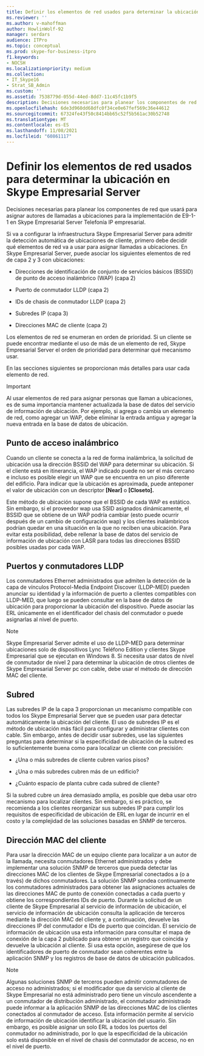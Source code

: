 ```yaml
---
title: Definir los elementos de red usados para determinar la ubicación en Skype Empresarial Server
ms.reviewer: ''
ms.author: v-mahoffman
author: HowlinWolf-92
manager: serdars
audience: ITPro
ms.topic: conceptual
ms.prod: skype-for-business-itpro
f1.keywords:
- NOCSH
ms.localizationpriority: medium
ms.collection:
- IT_Skype16
- Strat_SB_Admin
ms.custom: ''
ms.assetid: 7538779d-055d-44ed-8dd7-11c45fc1b9f5
description: Decisiones necesarias para planear los componentes de red que usará para asignar autores de llamadas a ubicaciones para la implementación de E9-1-1 en Skype Empresarial Server Telefonía IP empresarial.
ms.openlocfilehash: 6de3d960dd68dfc0f34ce0e67fef569c36e44612
ms.sourcegitcommit: 67324fe43f50c8414bb65c52f5b561ac30b52748
ms.translationtype: MT
ms.contentlocale: es-ES
ms.lasthandoff: 11/08/2021
ms.locfileid: "60861117"
---
```

# <a name="define-the-network-elements-used-to-determine-location-in-skype-for-business-server"></a>Definir los elementos de red usados para determinar la ubicación en Skype Empresarial Server
 
Decisiones necesarias para planear los componentes de red que usará para asignar autores de llamadas a ubicaciones para la implementación de E9-1-1 en Skype Empresarial Server Telefonía IP empresarial.
  
Si va a configurar la infraestructura Skype Empresarial Server para admitir la detección automática de ubicaciones de cliente, primero debe decidir qué elementos de red va a usar para asignar llamadas a ubicaciones. En Skype Empresarial Server, puede asociar los siguientes elementos de red de capa 2 y 3 con ubicaciones:
  
- Direcciones de identificación de conjunto de servicios básicos (BSSID) de punto de acceso inalámbrico (WAP) (capa 2)
    
- Puerto de conmutador LLDP (capa 2)
    
- IDs de chasis de conmutador LLDP (capa 2)
    
- Subredes IP (capa 3)
    
- Direcciones MAC de cliente (capa 2)
    
Los elementos de red se enumeran en orden de prioridad. Si un cliente se puede encontrar mediante el uso de más de un elemento de red, Skype Empresarial Server el orden de prioridad para determinar qué mecanismo usar. 
  
En las secciones siguientes se proporcionan más detalles para usar cada elemento de red.
  
> [!IMPORTANT]
> Al usar elementos de red para asignar personas que llaman a ubicaciones, es de suma importancia mantener actualizada la base de datos del servicio de información de ubicación. Por ejemplo, si agrega o cambia un elemento de red, como agregar un WAP, debe eliminar la entrada antigua y agregar la nueva entrada en la base de datos de ubicación. 
  
## <a name="wireless-access-point"></a>Punto de acceso inalámbrico

Cuando un cliente se conecta a la red de forma inalámbrica, la solicitud de ubicación usa la dirección BSSID del WAP para determinar su ubicación. Si el cliente está en itinerancia, el WAP indicado puede no ser el más cercano e incluso es posible elegir un WAP que se encuentra en un piso diferente del edificio. Para indicar que la ubicación es aproximada, puede anteponer el valor de ubicación con un descriptor **[Near]** o **[Closeto].**
  
Este método de ubicación supone que el BSSID de cada WAP es estático. Sin embargo, si el proveedor wap usa SSID asignados dinámicamente, el BSSID que se obtiene de un WAP podría cambiar (esto puede ocurrir después de un cambio de configuración wap) y los clientes inalámbricos podrían quedar en una situación en la que no reciben una ubicación. Para evitar esta posibilidad, debe rellenar la base de datos del servicio de información de ubicación con LASR para todas las direcciones BSSID posibles usadas por cada WAP. 
  
## <a name="lldp-ports-and-switches"></a>Puertos y conmutadores LLDP

Los conmutadores Ethernet administrados que admiten la detección de la capa de vínculos Protocol-Media Endpoint Discover (LLDP-MED) pueden anunciar su identidad y la información de puerto a clientes compatibles con LLDP-MED, que luego se pueden consultar en la base de datos de ubicación para proporcionar la ubicación del dispositivo. Puede asociar las ERL únicamente en el identificador del chasis del conmutador o puede asignarlas al nivel de puerto.
  
> [!NOTE]
> Skype Empresarial Server admite el uso de LLDP-MED para determinar ubicaciones solo de dispositivos Lync Teléfono Edition y clientes Skype Empresarial que se ejecutan en Windows 8. Si necesita usar datos de nivel de conmutador de nivel 2 para determinar la ubicación de otros clientes de Skype Empresarial Server pc con cable, debe usar el método de dirección MAC del cliente. 
  
## <a name="subnet"></a>Subred

Las subredes IP de la capa 3 proporcionan un mecanismo compatible con todos los Skype Empresarial Server que se pueden usar para detectar automáticamente la ubicación del cliente. El uso de subredes IP es el método de ubicación más fácil para configurar y administrar clientes con cable. Sin embargo, antes de decidir usar subredes, use las siguientes preguntas para determinar si la especificidad de ubicación de la subred es lo suficientemente buena como para localizar un cliente con precisión:
  
- ¿Una o más subredes de cliente cubren varios pisos?
    
- ¿Una o más subredes cubren más de un edificio?
    
- ¿Cuánto espacio de planta cubre cada subred de cliente?
    
Si la subred cubre un área demasiado amplia, es posible que deba usar otro mecanismo para localizar clientes. Sin embargo, si es práctico, se recomienda a los clientes reorganizar sus subredes IP para cumplir los requisitos de especificidad de ubicación de ERL en lugar de incurrir en el costo y la complejidad de las soluciones basadas en SNMP de terceros.
  
## <a name="client-mac-address"></a>Dirección MAC del cliente

Para usar la dirección MAC de un equipo cliente para localizar a un autor de la llamada, necesita conmutadores Ethernet administrados y debe implementar una solución SNMP de terceros que pueda detectar las direcciones MAC de los clientes de Skype Empresarial conectados a (o a través) de dichos conmutadores. La solución SNMP sondea continuamente los conmutadores administrados para obtener las asignaciones actuales de las direcciones MAC de punto de conexión conectadas a cada puerto y obtiene los correspondientes IDs de puerto. Durante la solicitud de un cliente de Skype Empresarial al servicio de información de ubicación, el servicio de información de ubicación consulta la aplicación de terceros mediante la dirección MAC del cliente y, a continuación, devuelve las direcciones IP del conmutador e IDs de puerto que coincidan. El servicio de información de ubicación usa esta información para consultar el mapa de conexión de la capa 2 publicado para obtener un registro que coincida y devuelve la ubicación al cliente. Si usa esta opción, asegúrese de que los identificadores de puerto de conmutador sean coherentes entre la aplicación SNMP y los registros de base de datos de ubicación publicados.
  
> [!NOTE]
> Algunas soluciones SNMP de terceros pueden admitir conmutadores de acceso no administrados; si el modificador que da servicio al cliente de Skype Empresarial no está administrado pero tiene un vínculo ascendente a un conmutador de distribución administrado, el conmutador administrado puede informar a la aplicación SNMP de las direcciones MAC de los clientes conectados al conmutador de acceso. Esta información permite al servicio de información de ubicación identificar la ubicación del usuario. Sin embargo, es posible asignar un solo ERL a todos los puertos del conmutador no administrado, por lo que la especificidad de la ubicación solo está disponible en el nivel de chasis del conmutador de acceso, no en el nivel de puerto. 
  


